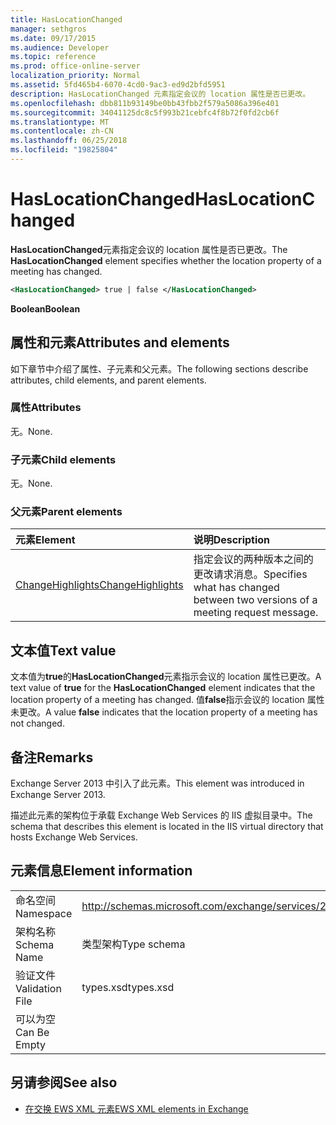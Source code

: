 ```yaml
---
title: HasLocationChanged
manager: sethgros
ms.date: 09/17/2015
ms.audience: Developer
ms.topic: reference
ms.prod: office-online-server
localization_priority: Normal
ms.assetid: 5fd465b4-6070-4cd0-9ac3-ed9d2bfd5951
description: HasLocationChanged 元素指定会议的 location 属性是否已更改。
ms.openlocfilehash: dbb811b93149be0bb43fbb2f579a5086a396e401
ms.sourcegitcommit: 34041125dc8c5f993b21cebfc4f8b72f0fd2cb6f
ms.translationtype: MT
ms.contentlocale: zh-CN
ms.lasthandoff: 06/25/2018
ms.locfileid: "19825804"
---
```

# <a name="haslocationchanged"></a><span data-ttu-id="28e39-103">HasLocationChanged</span><span class="sxs-lookup"><span data-stu-id="28e39-103">HasLocationChanged</span></span>

<span data-ttu-id="28e39-104">**HasLocationChanged**元素指定会议的 location 属性是否已更改。</span><span class="sxs-lookup"><span data-stu-id="28e39-104">The **HasLocationChanged** element specifies whether the location property of a meeting has changed.</span></span> 
  
```XML
<HasLocationChanged> true | false </HasLocationChanged>
```

 <span data-ttu-id="28e39-105">**Boolean**</span><span class="sxs-lookup"><span data-stu-id="28e39-105">**Boolean**</span></span>
## <a name="attributes-and-elements"></a><span data-ttu-id="28e39-106">属性和元素</span><span class="sxs-lookup"><span data-stu-id="28e39-106">Attributes and elements</span></span>

<span data-ttu-id="28e39-107">如下章节中介绍了属性、子元素和父元素。</span><span class="sxs-lookup"><span data-stu-id="28e39-107">The following sections describe attributes, child elements, and parent elements.</span></span>
  
### <a name="attributes"></a><span data-ttu-id="28e39-108">属性</span><span class="sxs-lookup"><span data-stu-id="28e39-108">Attributes</span></span>

<span data-ttu-id="28e39-109">无。</span><span class="sxs-lookup"><span data-stu-id="28e39-109">None.</span></span>
  
### <a name="child-elements"></a><span data-ttu-id="28e39-110">子元素</span><span class="sxs-lookup"><span data-stu-id="28e39-110">Child elements</span></span>

<span data-ttu-id="28e39-111">无。</span><span class="sxs-lookup"><span data-stu-id="28e39-111">None.</span></span>
  
### <a name="parent-elements"></a><span data-ttu-id="28e39-112">父元素</span><span class="sxs-lookup"><span data-stu-id="28e39-112">Parent elements</span></span>

|<span data-ttu-id="28e39-113">**元素**</span><span class="sxs-lookup"><span data-stu-id="28e39-113">**Element**</span></span>|<span data-ttu-id="28e39-114">**说明**</span><span class="sxs-lookup"><span data-stu-id="28e39-114">**Description**</span></span>|
|:-----|:-----|
|[<span data-ttu-id="28e39-115">ChangeHighlights</span><span class="sxs-lookup"><span data-stu-id="28e39-115">ChangeHighlights</span></span>](changehighlights.md) <br/> |<span data-ttu-id="28e39-116">指定会议的两种版本之间的更改请求消息。</span><span class="sxs-lookup"><span data-stu-id="28e39-116">Specifies what has changed between two versions of a meeting request message.</span></span>  <br/> |
   
## <a name="text-value"></a><span data-ttu-id="28e39-117">文本值</span><span class="sxs-lookup"><span data-stu-id="28e39-117">Text value</span></span>

<span data-ttu-id="28e39-118">文本值为**true**的**HasLocationChanged**元素指示会议的 location 属性已更改。</span><span class="sxs-lookup"><span data-stu-id="28e39-118">A text value of **true** for the **HasLocationChanged** element indicates that the location property of a meeting has changed.</span></span> <span data-ttu-id="28e39-119">值**false**指示会议的 location 属性未更改。</span><span class="sxs-lookup"><span data-stu-id="28e39-119">A value **false** indicates that the location property of a meeting has not changed.</span></span> 
  
## <a name="remarks"></a><span data-ttu-id="28e39-120">备注</span><span class="sxs-lookup"><span data-stu-id="28e39-120">Remarks</span></span>

<span data-ttu-id="28e39-121">Exchange Server 2013 中引入了此元素。</span><span class="sxs-lookup"><span data-stu-id="28e39-121">This element was introduced in Exchange Server 2013.</span></span>
  
<span data-ttu-id="28e39-122">描述此元素的架构位于承载 Exchange Web Services 的 IIS 虚拟目录中。</span><span class="sxs-lookup"><span data-stu-id="28e39-122">The schema that describes this element is located in the IIS virtual directory that hosts Exchange Web Services.</span></span>
  
## <a name="element-information"></a><span data-ttu-id="28e39-123">元素信息</span><span class="sxs-lookup"><span data-stu-id="28e39-123">Element information</span></span>

|||
|:-----|:-----|
|<span data-ttu-id="28e39-124">命名空间</span><span class="sxs-lookup"><span data-stu-id="28e39-124">Namespace</span></span>  <br/> |http://schemas.microsoft.com/exchange/services/2006/types  <br/> |
|<span data-ttu-id="28e39-125">架构名称</span><span class="sxs-lookup"><span data-stu-id="28e39-125">Schema Name</span></span>  <br/> |<span data-ttu-id="28e39-126">类型架构</span><span class="sxs-lookup"><span data-stu-id="28e39-126">Type schema</span></span>  <br/> |
|<span data-ttu-id="28e39-127">验证文件</span><span class="sxs-lookup"><span data-stu-id="28e39-127">Validation File</span></span>  <br/> |<span data-ttu-id="28e39-128">types.xsd</span><span class="sxs-lookup"><span data-stu-id="28e39-128">types.xsd</span></span>  <br/> |
|<span data-ttu-id="28e39-129">可以为空</span><span class="sxs-lookup"><span data-stu-id="28e39-129">Can Be Empty</span></span>  <br/> ||
   
## <a name="see-also"></a><span data-ttu-id="28e39-130">另请参阅</span><span class="sxs-lookup"><span data-stu-id="28e39-130">See also</span></span>



- [<span data-ttu-id="28e39-131">在交换 EWS XML 元素</span><span class="sxs-lookup"><span data-stu-id="28e39-131">EWS XML elements in Exchange</span></span>](ews-xml-elements-in-exchange.md)

